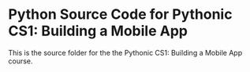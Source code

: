 # Python Source Code for Pythonic CS1: Building a Mobile App

This is the source folder for the the Pythonic CS1: Building a Mobile App course.
